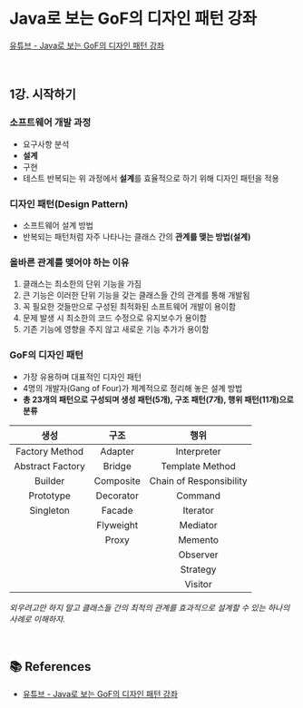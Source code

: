 # Java로 보는 GoF의 디자인 패턴 강좌

[유튜브 - Java로 보는 GoF의 디자인 패턴 강좌](https://www.youtube.com/playlist?list=PLe6NQuuFBu7FhPfxkjDd2cWnTy2y_w_jZ)

<br>

## 1강. 시작하기

### 소프트웨어 개발 과정

- 요구사항 분석
- **설계**
- 구현
- 테스트
  반복되는 위 과정에서 **설계**를 효율적으로 하기 위해 디자인 패턴을 적용

### 디자인 패턴(Design Pattern)

- 소프트웨어 설계 방법
- 반복되는 패턴처럼 자주 나타나는 클래스 간의 **관계를 맺는 방법(설계)**

### 올바른 관계를 맺어야 하는 이유

1. 클래스는 최소한의 단위 기능을 가짐
2. 큰 기능은 이러한 단위 기능을 갖는 클래스들 간의 관계를 통해 개발됨
3. 꼭 필요한 것들만으로 구성된 최적화된 소프트웨어 개발이 용이함
4. 문제 발생 시 최소한의 코드 수정으로 유지보수가 용이함
5. 기존 기능에 영향을 주지 않고 새로운 기능 추가가 용이함

### GoF의 디자인 패턴

- 가장 유용하며 대표적인 디자인 패턴
- 4명의 개발자(Gang of Four)가 체계적으로 정리해 놓은 설계 방법
- **총 23개의 패턴으로 구성되며 생성 패턴(5개), 구조 패턴(7개), 행위 패턴(11개)으로 분류**

|     **생성**     | **구조**  |        **행위**         |
| :--------------: | :-------: | :---------------------: |
|  Factory Method  |  Adapter  |       Interpreter       |
| Abstract Factory |  Bridge   |     Template Method     |
|     Builder      | Composite | Chain of Responsibility |
|    Prototype     | Decorator |         Command         |
|    Singleton     |  Facade   |        Iterator         |
|                  | Flyweight |        Mediator         |
|                  |   Proxy   |         Memento         |
|                  |           |        Observer         |
|                  |           |        Strategy         |
|                  |           |         Visitor         |

_외우려고만 하지 말고 클래스들 간의 최적의 관계를 효과적으로 설계할 수 있는 하나의 사례로 이해하자._

<br>

## 📚 References

- [유튜브 - Java로 보는 GoF의 디자인 패턴 강좌](https://www.youtube.com/playlist?list=PLe6NQuuFBu7FhPfxkjDd2cWnTy2y_w_jZ)
